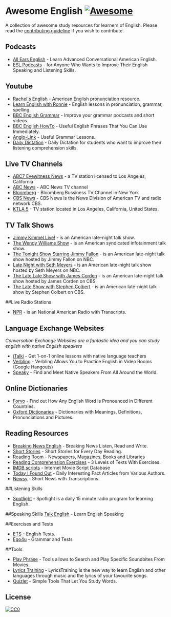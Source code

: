 # Awesome English [![Awesome](https://cdn.rawgit.com/sindresorhus/awesome/d7305f38d29fed78fa85652e3a63e154dd8e8829/media/badge.svg)](https://github.com/sindresorhus/awesome)
A collection of awesome study resources for learners of English. Please read the [contributing guideline](contributing.md) if you wish to contribute.

## Podcasts

* [All Ears English](http://allearsenglish.com/) - Learn Advanced Conversational American English.
* [ESL Podcasts](https://www.eslpod.com/) - for Anyone Who Wants to Improve Their English Speaking and Listening Skills.

## Youtube

* [Rachel's English](https://www.youtube.com/user/rachelsenglish) - American English pronunciation resource.
* [Learn English with Ronnie](https://www.youtube.com/user/EnglishLessons4U) - English lessons in pronunciation, grammar, spelling.
* [BBC English Grammar](https://www.youtube.com/playlist?list=PLcetZ6gSk96_zHuVg6Ecy2F7j4Aq4valQ) - Improve your grammar podcasts and short videos.
* [BBC English HowTo](https://www.youtube.com/playlist?list=PLcetZ6gSk9692RVJgFx4JXwFG4mWK0XGj) - Useful English Phrases That You Can Use Immediately.
* [Anglo-Link](https://www.youtube.com/user/MinooAngloLink/) - Useful Grammar Lessons.
* [Daily Dictation](https://www.youtube.com/user/dailydictation) - Daily Dictation for students who want to improve their listening comprehension skills.

## Live TV Channels
* [ABC7 Eyewitness News](http://abc7.com/live/) - a TV station licensed to Los Angeles, California
* [ABC News](http://abcnews.go.com/Live) - ABC News TV channel
* [Bloomberg](http://www.bloomberg.com/live/us) - Bloomberg Bussiness TV Channel in New York
* [CBS News](http://www.cbsnews.com/live/) - CBS News is the News Division of American TV and radio network CBS.
* [KTLA 5](http://ktla.com/on-air/live-streaming/) - TV station located in Los Angeles, California, United States.

## TV Talk Shows
* [Jimmy Kimmel Live!](https://www.youtube.com/user/JimmyKimmelLive) - is an American late-night talk show.
* [The Wendy Williams Show](https://www.youtube.com/user/WendyWilliamsShow) - is an American syndicated infotainment talk show.
* [The Tonight Show Starring Jimmy Fallon](https://www.youtube.com/user/latenight) -  is an American late-night talk show hosted by Jimmy Fallon on NBC.
* [Late Night with Seth Meyers](https://www.youtube.com/user/LateNightSeth) - is an American late-night talk show hosted by Seth Meyers on NBC.
* [The Late Late Show with James Corden](https://www.youtube.com/user/TheLateLateShow) - is an American late-night talk show hosted by James Corden on CBS.
* [The Late Show with Stephen Colbert](https://www.youtube.com/channel/UCMtFAi84ehTSYSE9XoHefig) - is an American late-night talk show by Stephen Colbert on CBS.

##Live Radio Stations
* [NPR](http://www.npr.org/) - is an National American Radio with Transcripts.

## Language Exchange Websites

*Conversation Exchange Websites are a fantastic idea and you can study english with native English speakers*

* [iTalki](https://www.italki.com/) - Get 1-on-1 online lessons with native language teachers
* [Verbling](https://www.verbling.com/community) - Verbling Allows You to Practice English in Video Rooms (Google Hangouts)
* [Speaky](https://www.gospeaky.com/) - Find and Meet Native Speakers From All Around the World.

## Online Dictionaries

* [Forvo](http://forvo.com/) -  Find out How Any English Word Is Pronounced in Different Countries.
* [Oxford Dictionaries](http://www.oxfordlearnersdictionaries.com/) - Dictionaries with Meanings, Definitions, Pronunciations and Pictures.

## Reading Resources

* [Breaking News English](http://www.breakingnewsenglish.com/) - Breaking News Listen, Read and Write.
* [Short Stories](http://www.short-stories.co.uk/) - Short Stories for Every Day Reading.
* [Reading Room](http://www.englishpage.com/readingroom/readingroomintro.html) - Newspapers, Magazines, Books and Libraries
* [Reading Comprehension Exercises](http://www.usingenglish.com/comprehension/) - 3 Levels of Texts With Exercises.
* [IMDB scripts](http://www.imsdb.com/) - Internet Movie Script Database
* [Today I Found Out](http://www.todayifoundout.com/) - Daily Interesting Fact Articles from Various Authors.
* [Newsy](http://www.newsy.com/) - Short News with Transcriptions.

##Listening Skills
* [Spotlight](http://spotlightenglish.com/) - Spotlight is a daily 15 minute radio program for learning English.

##Speaking Skills
[Talk English](http://www.talkenglish.com/) - Learn English Speaking

##Exercises and Tests
* [ETS](http://englishteststore.net/) - English Tests.
* [Ego4u](http://www.ego4u.com) - Grammar and Tests

##Tools
* [Play Phrase](http://playphrase.me/) - Tools allows to Search and Play Specific Soundbites From Movies.
* [Lyrics Training](http://lyricstraining.com/) - LyricsTraining is the new way to learn English and other languages through music and the lyrics of your favourite songs.
* [Quizlet](https://quizlet.com/) - Simple Tools That Let You Study Words.

## License

[![CC0](http://mirrors.creativecommons.org/presskit/buttons/88x31/svg/cc-zero.svg)](https://creativecommons.org/publicdomain/zero/1.0/)

